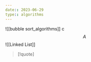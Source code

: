 ```yaml
---
date:: 2023-06-29
type:: algorithms
---
```

![[bubble sort_algorithms]]
c
$$A$$
![[Linked List]]

>[!quote]  